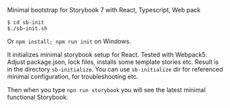 Minimal bootstrap for Storybook 7 with React, Typescript, Web pack

    $ cd sb-init
    $./sb-init.sh

Or `npm install; npm run init` on Windows.

It initializes minimal storybook setup for React. Tested with Webpack5. Adjust package.json, lock files, installs some template stories etc.
Result is in the directory `sb-initialize`. You can use `sb-initialize` dir for referenced minimal configuration, for troubleshooting etc.

Then when you type `npn run storybook` you will see the latest minimal functional Storybook.

